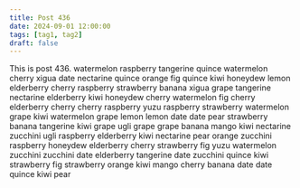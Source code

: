 ```yaml
---
title: Post 436
date: 2024-09-01 12:00:00
tags: [tag1, tag2]
draft: false
---
```

This is post 436.
watermelon
raspberry
tangerine
quince
watermelon
cherry
xigua
date
nectarine
quince
orange
fig
quince
kiwi
honeydew
lemon
elderberry
cherry
raspberry
strawberry
banana
xigua
grape
tangerine
nectarine
elderberry
kiwi
honeydew
cherry
watermelon
fig
cherry
elderberry
cherry
cherry
raspberry
yuzu
raspberry
strawberry
watermelon
grape
kiwi
watermelon
grape
lemon
lemon
date
date
pear
strawberry
banana
tangerine
kiwi
grape
ugli
grape
grape
banana
mango
kiwi
nectarine
zucchini
ugli
raspberry
elderberry
kiwi
nectarine
pear
orange
zucchini
raspberry
honeydew
elderberry
cherry
strawberry
fig
yuzu
watermelon
zucchini
zucchini
date
elderberry
tangerine
date
zucchini
quince
kiwi
strawberry
fig
strawberry
orange
kiwi
mango
cherry
banana
date
date
quince
kiwi
pear
